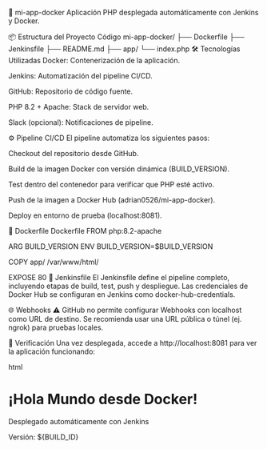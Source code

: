 🚀 mi-app-docker
Aplicación PHP desplegada automáticamente con Jenkins y Docker.

📦 Estructura del Proyecto
Código
mi-app-docker/
├── Dockerfile
├── Jenkinsfile
├── README.md
├── app/
└── index.php
🛠️ Tecnologías Utilizadas
Docker: Contenerización de la aplicación.

Jenkins: Automatización del pipeline CI/CD.

GitHub: Repositorio de código fuente.

PHP 8.2 + Apache: Stack de servidor web.

Slack (opcional): Notificaciones de pipeline.

⚙️ Pipeline CI/CD
El pipeline automatiza los siguientes pasos:

Checkout del repositorio desde GitHub.

Build de la imagen Docker con versión dinámica (BUILD_VERSION).

Test dentro del contenedor para verificar que PHP esté activo.

Push de la imagen a Docker Hub (adrian0526/mi-app-docker).

Deploy en entorno de prueba (localhost:8081).

📄 Dockerfile
Dockerfile
FROM php:8.2-apache

ARG BUILD_VERSION
ENV BUILD_VERSION=$BUILD_VERSION

COPY app/ /var/www/html/

EXPOSE 80
📄 Jenkinsfile
El Jenkinsfile define el pipeline completo, incluyendo etapas de build, test, push y despliegue. Las credenciales de Docker Hub se configuran en Jenkins como docker-hub-credentials.

🌐 Webhooks
⚠️ GitHub no permite configurar Webhooks con localhost como URL de destino. Se recomienda usar una URL pública o túnel (ej. ngrok) para pruebas locales.

🧪 Verificación
Una vez desplegada, accede a http://localhost:8081 para ver la aplicación funcionando:

html
<h1>¡Hola Mundo desde Docker!</h1>
<p>Desplegado automáticamente con Jenkins</p>
<p>Versión: ${BUILD_ID}</p>
